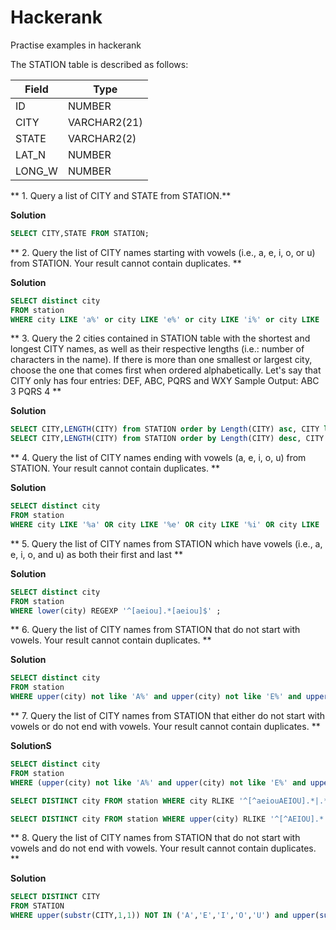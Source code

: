 # Hackerank
Practise examples in hackerank

The STATION table is described as follows:

|  Field | Type |
|---|---|
| ID  | NUMBER |
| CITY | VARCHAR2(21)   |
| STATE  | VARCHAR2(2)  |
| LAT_N |  NUMBER |
| LONG_W | NUMBER |

** 1. Query a list of CITY and STATE from STATION.**

**Solution**
```sql
SELECT CITY,STATE FROM STATION;       
```
** 2. Query the list of CITY names starting with vowels (i.e., a, e, i, o, or u) from STATION. Your result cannot contain duplicates. **

**Solution**
``` sql
SELECT distinct city 
FROM station 
WHERE city LIKE 'a%' or city LIKE 'e%' or city LIKE 'i%' or city LIKE 'o%' or city LIKE 'u%'; 
```
** 3. Query the 2 cities contained in STATION table with the shortest and longest CITY names, as well as their respective lengths (i.e.: number of characters in the name). If there is more than one smallest or largest city, choose the one that comes first when ordered alphabetically.
Let's say that CITY only has four entries: DEF, ABC, PQRS and WXY 
Sample Output: 
ABC 3 
PQRS 4  **

**Solution**
``` sql
SELECT CITY,LENGTH(CITY) from STATION order by Length(CITY) asc, CITY limit 1;  
SELECT CITY,LENGTH(CITY) from STATION order by Length(CITY) desc, CITY limit 1; 
```
** 4. Query the list of CITY names ending with vowels (a, e, i, o, u) from STATION. Your result cannot contain duplicates. **

**Solution**
``` sql
SELECT distinct city  
FROM station 
WHERE city LIKE '%a' OR city LIKE '%e' OR city LIKE '%i' OR city LIKE '%o' OR city LIKE '%u'; 
```
** 5. Query the list of CITY names from STATION which have vowels (i.e., a, e, i, o, and u) as both their first and last  **

**Solution**
``` sql
SELECT distinct city   
FROM station  
WHERE lower(city) REGEXP '^[aeiou].*[aeiou]$' ; 
```
** 6. Query the list of CITY names from STATION that do not start with vowels. Your result cannot contain duplicates.   **

**Solution**
``` sql
SELECT distinct city   
FROM station  
WHERE upper(city) not like 'A%' and upper(city) not like 'E%' and upper(city) not like 'I%' and upper(city) not like 'O%' and upper(city) not like 'U%';
```
** 7. Query the list of CITY names from STATION that either do not start with vowels or do not end with vowels. Your result cannot contain duplicates.  **

**SolutionS**
``` sql
SELECT distinct city    
FROM station   
WHERE (upper(city) not like 'A%' and upper(city) not like 'E%' and upper(city) not like 'I%' and upper(city) not like 'O%' and upper(city) not like 'U%') or (upper(city) not like '%A' and upper(city) not like '%E' and upper(city) not like '%I' and upper(city) not like '%O' and upper(city) not like '%U');
```
``` sql
SELECT DISTINCT city FROM station WHERE city RLIKE '^[^aeiouAEIOU].*|.*[^AEIOUaeiou]$'; 
```
``` sql
SELECT DISTINCT city FROM station WHERE upper(city) RLIKE '^[^AEIOU].*|.*[^AEIOU]$';   
```

** 8. Query the list of CITY names from STATION that do not start with vowels and do not end with vowels. Your result cannot contain duplicates. **

**Solution**
``` sql
SELECT DISTINCT CITY  
FROM STATION   
WHERE upper(substr(CITY,1,1)) NOT IN ('A','E','I','O','U') and upper(substr(CITY,LENGTH(CITY),1)) NOT IN ('A','E','I','O','U'); 
```